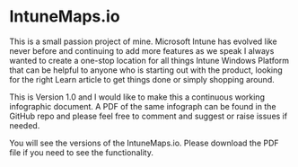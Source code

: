 # IntuneMaps.io

This is a small passion project of mine. Microsoft Intune has evolved like never before and continuing to add more features as we speak I always wanted to create a one-stop location for all things Intune Windows Platform that can be helpful to anyone who is starting out with the product, looking for the right Learn article to get things done or simply shopping around.

This is Version 1.0 and I would like to make this a continuous working infographic document. A PDF of the same infograph can be found in the GitHub repo and please feel free to comment and suggest or raise issues if needed.

You will see the versions of the IntuneMaps.io. Please download the PDF file if you need to see the functionality.
